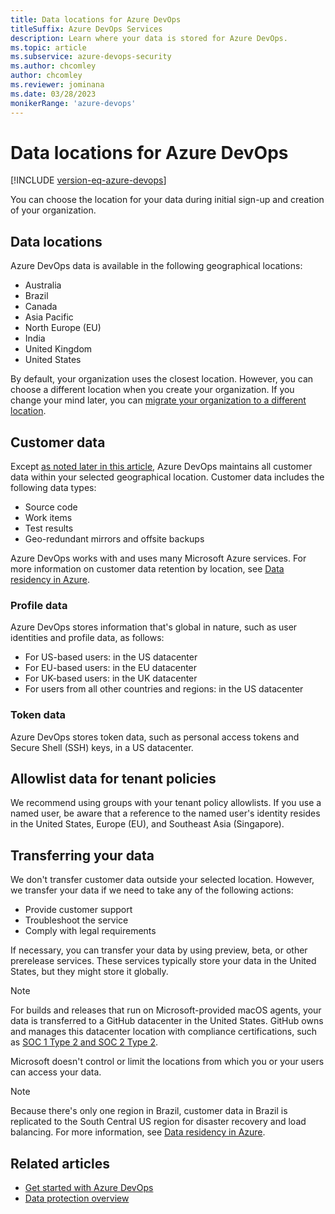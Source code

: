 ```yaml
---
title: Data locations for Azure DevOps 
titleSuffix: Azure DevOps Services
description: Learn where your data is stored for Azure DevOps.
ms.topic: article
ms.subservice: azure-devops-security
ms.author: chcomley
author: chcomley
ms.reviewer: jominana
ms.date: 03/28/2023
monikerRange: 'azure-devops'
---
```


# Data locations for Azure DevOps

[!INCLUDE [version-eq-azure-devops](../../includes/version-eq-azure-devops.md)]

You can choose the location for your data during initial sign-up and creation of your organization.

## Data locations

Azure DevOps data is available in the following geographical locations:

- Australia
- Brazil
- Canada
- Asia Pacific
- North Europe (EU)
- India
- United Kingdom
- United States

By default, your organization uses the closest location. However, you can choose a different location when you create your organization. If you change your mind later, you can [migrate your organization to a different location](../accounts/change-organization-location.md).

## Customer data

Except [as noted later in this article](#transferring-your-data), Azure DevOps maintains all customer data within your selected geographical location. Customer data includes the following data types:

- Source code
- Work items
- Test results
- Geo-redundant mirrors and offsite backups

Azure DevOps works with and uses many Microsoft Azure services. For more information on customer data retention by location, see [Data residency in Azure](https://azure.microsoft.com/global-infrastructure/data-residency/).  

### Profile data

Azure DevOps stores information that's global in nature, such as user identities and profile data, as follows:

- For US-based users: in the US datacenter
- For EU-based users: in the EU datacenter  
- For UK-based users: in the UK datacenter
- For users from all other countries and regions: in the US datacenter

### Token data

Azure DevOps stores token data, such as personal access tokens and Secure Shell (SSH) keys, in a US datacenter.

## Allowlist data for tenant policies

We recommend using groups with your tenant policy allowlists. If you use a named user, be aware that a reference to the named user's identity resides in the United States, Europe (EU), and Southeast Asia (Singapore).

## Transferring your data

We don't transfer customer data outside your selected location. However, we transfer your data if we need to take any of the following actions:

- Provide customer support
- Troubleshoot the service
- Comply with legal requirements

If necessary, you can transfer your data by using preview, beta, or other prerelease services. These services typically store your data in the United States, but they might store it globally.

> [!NOTE]
> For builds and releases that run on Microsoft-provided macOS agents, your data is transferred to a GitHub datacenter in the United States. GitHub owns and manages this datacenter location with compliance certifications, such as [SOC 1 Type 2 and SOC 2 Type 2](https://github.com/security).

Microsoft doesn't control or limit the locations from which you or your users can access your data.

> [!NOTE]
> Because there's only one region in Brazil, customer data in Brazil is replicated to the South Central US region for disaster recovery and load balancing. For more information, see [Data residency in Azure](https://azure.microsoft.com/global-infrastructure/data-residency/).

## Related articles

- [Get started with Azure DevOps](https://go.microsoft.com/fwlink/?LinkId=307137)
- [Data protection overview](data-protection.md)
